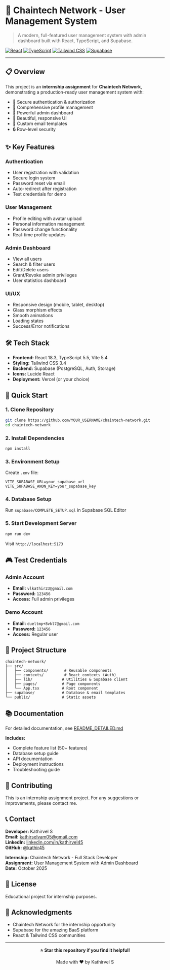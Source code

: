 # 🚀 Chaintech Network - User Management System

> A modern, full-featured user management system with admin dashboard built with React, TypeScript, and Supabase.

[![React](https://img.shields.io/badge/React-18.3.1-blue?style=flat-square&logo=react)](https://reactjs.org/)
[![TypeScript](https://img.shields.io/badge/TypeScript-5.5.3-blue?style=flat-square&logo=typescript)](https://www.typescriptlang.org/)
[![Tailwind CSS](https://img.shields.io/badge/Tailwind-3.4.1-38B2AC?style=flat-square&logo=tailwind-css)](https://tailwindcss.com/)
[![Supabase](https://img.shields.io/badge/Supabase-2.57.4-3ECF8E?style=flat-square&logo=supabase)](https://supabase.com/)

---

## 📋 Overview

This project is an **internship assignment** for **Chaintech Network**, demonstrating a production-ready user management system with:
- 🔐 Secure authentication & authorization
- 👤 Comprehensive profile management
- 👑 Powerful admin dashboard
- 🎨 Beautiful, responsive UI
- 📧 Custom email templates
- 🔒 Row-level security

## ✨ Key Features

### Authentication
- User registration with validation
- Secure login system
- Password reset via email
- Auto-redirect after registration
- Test credentials for demo

### User Management
- Profile editing with avatar upload
- Personal information management
- Password change functionality
- Real-time profile updates

### Admin Dashboard
- View all users
- Search & filter users
- Edit/Delete users
- Grant/Revoke admin privileges
- User statistics dashboard

### UI/UX
- Responsive design (mobile, tablet, desktop)
- Glass morphism effects
- Smooth animations
- Loading states
- Success/Error notifications

## 🛠️ Tech Stack

- **Frontend:** React 18.3, TypeScript 5.5, Vite 5.4
- **Styling:** Tailwind CSS 3.4
- **Backend:** Supabase (PostgreSQL, Auth, Storage)
- **Icons:** Lucide React
- **Deployment:** Vercel (or your choice)

## 🚀 Quick Start

### 1. Clone Repository
```bash
git clone https://github.com/YOUR_USERNAME/chaintech-network.git
cd chaintech-network
```

### 2. Install Dependencies
```bash
npm install
```

### 3. Environment Setup
Create `.env` file:
```env
VITE_SUPABASE_URL=your_supabase_url
VITE_SUPABASE_ANON_KEY=your_supabase_key
```

### 4. Database Setup
Run `supabase/COMPLETE_SETUP.sql` in Supabase SQL Editor

### 5. Start Development Server
```bash
npm run dev
```

Visit `http://localhost:5173`

## 🎮 Test Credentials

### Admin Account
- **Email:** `vlkathir23@gmail.com`
- **Password:** `123456`
- **Access:** Full admin privileges

### Demo Account
- **Email:** `dueltmp+8vkl7@gmail.com`
- **Password:** `123456`
- **Access:** Regular user

## 📁 Project Structure

```
chaintech-network/
├── src/
│   ├── components/       # Reusable components
│   ├── contexts/         # React contexts (Auth)
│   ├── lib/             # Utilities & Supabase client
│   ├── pages/           # Page components
│   └── App.tsx          # Root component
├── supabase/            # Database & email templates
└── public/              # Static assets
```

## 📚 Documentation

For detailed documentation, see [README_DETAILED.md](./README_DETAILED.md)

**Includes:**
- Complete feature list (50+ features)
- Database setup guide
- API documentation
- Deployment instructions
- Troubleshooting guide



## 🤝 Contributing

This is an internship assignment project. For any suggestions or improvements, please contact me.

## 📞 Contact

**Developer:** Kathirvel S  
**Email:** kathirselvam05@gmail.com  
**LinkedIn:** [linkedin.com/in/kathirvel45](https://linkedin.com/in/kathirvel45)  
**GitHub:** [@kathir45](https://github.com/kathir45)  

**Internship:** Chaintech Network - Full Stack Developer  
**Assignment:** User Management System with Admin Dashboard  
**Date:** October 2025  

## 📄 License

Educational project for internship purposes.

## 🙏 Acknowledgments

- Chaintech Network for the internship opportunity
- Supabase for the amazing BaaS platform
- React & Tailwind CSS communities

---

<div align="center">

**⭐ Star this repository if you find it helpful!**

Made with ❤️ by Kathirvel S

</div>
